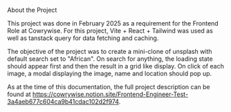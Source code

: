 About the Project

This project was done in February 2025 as a requirement for the Frontend Role at Cowrywise.
For this project, Vite + React + Tailwind was used as well as tanstack query for data fetching and caching.

The objective of the project was to create a mini-clone of unsplash with default search set to "African". On search for anything, the loading state should appear first and then the result in a grid like display. On click of each image, a modal displaying the image, name and location should pop up.

As at the time of this documentation, the full project description can be found at https://cowrywise.notion.site/Frontend-Engineer-Test-3a4aeb677c604ca9b41cdac102d2f974.